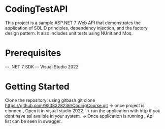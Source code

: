 # CodingTestAPI
This project is a sample ASP.NET 7 Web API that demonstrates the application of SOLID principles, dependency injection, and the factory design pattern. It also includes unit tests using NUnit and Moq.

# Prerequisites
-- .NET 7 SDK
-- Visual Studio 2022

# Getting Started
Clone the repository:
using gitbash
git clone https://github.com/9538328236/CodingCourse.git
-> once project is clonned , Open it in visual studio 2022.
-> run the application with http if you dont have ssl availble in your system.
-> Once application is running , Api list can be seen in swagger.




